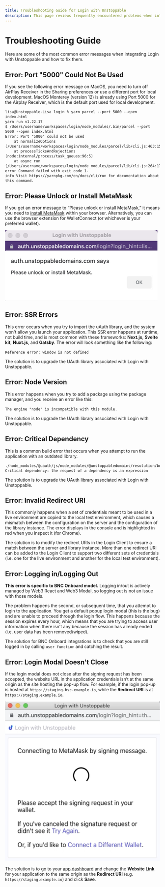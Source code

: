 ```yaml
---
title: Troubleshooting Guide for Login with Unstoppable
description: This page reviews frequently encountered problems when integrating the Login with Unstoppable feature. Potential solutions are included.
---
```


# Troubleshooting Guide

Here are some of the most common error messages when integrating Login with Unstoppable and how to fix them.&#x20;

## Error: Port "5000" Could Not Be Used

If you see the following error message on MacOS, you need to turn off AirPlay Receiver in the Sharing preferences or use a different port for local development. MacOS Monterey (version 12) is already using Port 5000 for the Airplay Receiver, which is the default port used for local development.&#x20;

```
lisa@Unstoppable-Lisa login % yarn parcel --port 5000 --open index.html
yarn run v1.22.17
$ /Users/username/workspaces/login/node_modules/.bin/parcel --port 5000 --open index.html
Error: Port "5000" could not be used
    at normalizeOptions (/Users/username/workspaces/login/node_modules/parcel/lib/cli.js:463:15)
    at processTicksAndRejections (node:internal/process/task_queues:96:5)
    at async run (/Users/username/workspaces/login/node_modules/parcel/lib/cli.js:264:17)
error Command failed with exit code 1.
info Visit https://yarnpkg.com/en/docs/cli/run for documentation about this command.
```

## Error: Please Unlock or Install MetaMask

If you get an error message to “Please unlock or install MetaMask,” it means you need to [install MetaMask](https://metamask.io/download/) within your browser. Alternatively, you can use the browser extension for WalletConnect (or whichever is your preferred wallet).

![Error Message presented to user if MetaMask is not installed](../../images/MetaMaskError-small.png '#display=block;margin-left=auto;margin-right=auto;width=50%;')

## Error: SSR Errors

This error occurs when you try to import the uAuth library, and the system won't allow you launch your application. This SSR error happens at runtime, not build time, and is most common with these frameworks: **Next.js**, **Svelte kit**, **Nuxt.js**, and **Gatsby**. The error will look something like the following:

`Reference error: window is not defined`

The solution is to upgrade the UAuth library associated with Login with Unstoppable.

## Error: Node Version

This error happens when you try to add a package using the package manager, and you receive an error like this:

`The engine "node" is incompatible with this module.`

The solution is to upgrade the UAuth library associated with Login with Unstoppable.

## Error: Critical Dependency

This is a common build error that occurs when you attempt to run the application with an outdated library.

```
./node_modules/@uauth/js/node_modules/@unstoppabledomains/resolution/build/utils/requireOrFail.js
Critical dependency: the request of a dependency is an expression
```

The solution is to upgrade the UAuth library associated with Login with Unstoppable.

## Error: Invalid Redirect URI

This commonly happens when a set of credentials meant to be used in a live environment are copied to the local test environment, which causes a mismatch between the configuration on the server and the configuration of the library instance. The error displays in the console and is highlighted in red when you inspect it (for Chrome).&#x20;

The solution is to modify the redirect URIs in the Login Client to ensure a match between the server and library instance. More than one redirect URI can be added to the Login Client to support two different sets of credentials (i.e. one for the live environment and another for the local test environment).

## Error: Logging in/Logging Out

**This error is specific to BNC Onboard model.** Logging in/out is actively managed by Web3 React and Web3 Modal, so logging out is not an issue with those models.

The problem happens the second, or subsequent time, that you attempt to login to the application. You get a default popup login modal (this is the bug) and are unable to proceed through the login flow. This happens because the session expires every hour, which means that you are trying to access user information when there isn't any because the session has already ended (i.e. user data has been removed/wiped).

The solution for BNC Onboard integrations is to check that you are still logged in by calling `user function` and catching the result.

## Error: Login Modal Doesn't Close

If the login modal does not close after the signing request has been accepted, the website URL in the application credentials isn’t at the same origin as the site hosting the pop-up flow. For example, if the login pop-up is hosted at `https://staging-bsc.example.io`, while the **Redirect URI** is at `https://staging.example.io`.

![Login modal should close after signature request is confirmed](../../images/login-modal-doesnt-close.png '#display=block;margin-left=auto;margin-right=auto;width=33%;')

The solution is to go to your [app dashboard](https://unstoppabledomains.com/app-dashboard) and change the **Website Link** for your application to the same origin as the **Redirect URI** (e.g. `https://staging.example.io`) and click **Save**.